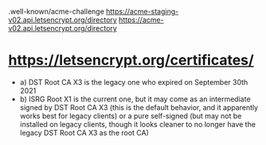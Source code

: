 
.well-known/acme-challenge
https://acme-staging-v02.api.letsencrypt.org/directory
https://acme-v02.api.letsencrypt.org/directory


# https://letsencrypt.org/certificates/
* a) DST Root CA X3 is the legacy one who expired on September 30th 2021
* b) ISRG Root X1 is the current one, but it may come as an intermediate signed by
  DST Root CA X3 (this is the default behavior, and it apparently works best for
  legacy clients) or a pure self-signed (but may not be installed on legacy
  clients, though it looks cleaner to no longer have the legacy DST Root CA X3 as
  the root CA)
